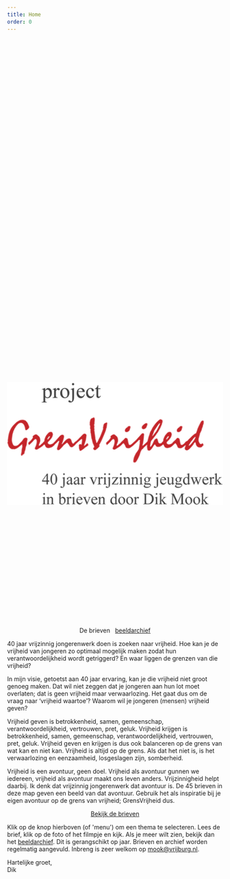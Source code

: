 ```yaml
---
title: Home
order: 0
---
```


<div style="text-align: center; break-after: column;"><img src="img/logo.png" style="display: inline-block; width: 35vh; margin: 20vh 0 7vh; " /><br />
<span class="hidemobile"><a onclick="nextpage()" class="btn">De brieven</a> &nbsp; </span><a href="https://jhvanderschee.stackstorage.com/s/ImKZKanlyD2zyLe" class="btn" target="_blank">beeldarchief</a>
</div>

40 jaar vrijzinnig jongerenwerk doen is zoeken naar vrijheid. Hoe kan je de vrijheid van jongeren zo optimaal mogelijk maken zodat hun verantwoordelijkheid wordt getriggerd? En waar liggen de grenzen van die vrijheid?

In mijn visie, getoetst aan 40 jaar ervaring, kan je die vrijheid niet groot genoeg maken. Dat wil niet zeggen dat je jongeren aan hun lot moet overlaten; dat is geen vrijheid maar verwaarlozing. Het gaat dus om de vraag naar ‘vrijheid waartoe’? Waarom wil je jongeren (mensen) vrijheid geven?

Vrijheid geven is betrokkenheid, samen, gemeenschap, verantwoordelijkheid, vertrouwen, pret, geluk. 
Vrijheid krijgen is betrokkenheid, samen, gemeenschap, verantwoordelijkheid, vertrouwen, pret, geluk.
Vrijheid geven en krijgen is dus ook balanceren op de grens van wat kan en niet kan.
Vrijheid is altijd op de grens. Als dat het niet is, is het verwaarlozing en eenzaamheid, losgeslagen zijn, somberheid.

Vrijheid is een avontuur, geen doel. Vrijheid als avontuur gunnen we iedereen, vrijheid als avontuur maakt ons leven anders. Vrijzinnigheid helpt daarbij. Ik denk dat vrijzinnig jongerenwerk dat avontuur is. De 45 brieven in deze map geven een beeld van dat avontuur. Gebruik het als inspiratie bij je eigen avontuur op de grens van vrijheid; GrensVrijheid dus.

<p style="text-align: center;"><a href="#" onclick="menu()" id="bekijkbrieven" style="">Bekijk de brieven</a></p>

Klik op de knop hierboven (of 'menu') om een thema te selecteren. Lees de brief, klik op de foto of het filmpje en kijk. Als je meer wilt zien, bekijk dan het [beeldarchief](https://archief.grensvrijheid.nl/index.php/s/ImKZKanlyD2zyLe). Dit is gerangschikt op jaar. Brieven en archief worden regelmatig aangevuld. Inbreng is zeer welkom op <a href="mailto:mook@vrijburg.nl">mook@vrijburg.nl</a>.

Hartelijke groet,<br />
Dik 
